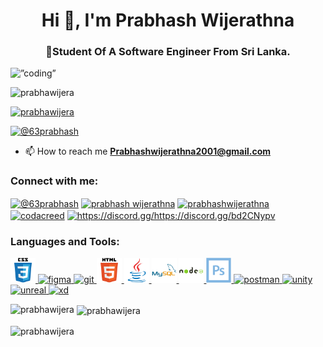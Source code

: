   <h1 align="center">Hi 👋, I'm Prabhash Wijerathna</h1>
<h3 align="center">📡Student Of A Software Engineer From Sri Lanka.</h3>
<img align=”right” alt=”coding” width=”400”src=”![image](https://user-images.githubusercontent.com/106425954/216833776-c6314293-4248-4255-ad5b-d9b5c63c004d.png)
”>

<p align="left"> <img src="https://komarev.com/ghpvc/?username=prabhawijera&label=Profile%20views&color=0e75b6&style=flat" alt="prabhawijera" /> </p>

<p align="left"> <a href="https://github.com/ryo-ma/github-profile-trophy"><img src="https://github-profile-trophy.vercel.app/?username=prabhawijera" alt="prabhawijera" /></a> </p>

<p align="left"> <a href="https://twitter.com/@63prabhash" target="blank"><img src="https://img.shields.io/twitter/follow/@63prabhash?logo=twitter&style=for-the-badge" alt="@63prabhash" /></a> </p>

- 📫 How to reach me **Prabhashwijerathna2001@gmail.com**

<h3 align="left">Connect with me:</h3>
<p align="left">
<a href="https://twitter.com/@63prabhash" target="blank"><img align="center" src="https://raw.githubusercontent.com/rahuldkjain/github-profile-readme-generator/master/src/images/icons/Social/twitter.svg" alt="@63prabhash" height="30" width="40" /></a>
<a href="https://linkedin.com/in/prabhash wijerathna" target="blank"><img align="center" src="https://raw.githubusercontent.com/rahuldkjain/github-profile-readme-generator/master/src/images/icons/Social/linked-in-alt.svg" alt="prabhash wijerathna" height="30" width="40" /></a>
<a href="https://fb.com/prabhashwijerathna" target="blank"><img align="center" src="https://raw.githubusercontent.com/rahuldkjain/github-profile-readme-generator/master/src/images/icons/Social/facebook.svg" alt="prabhashwijerathna" height="30" width="40" /></a>
<a href="https://www.youtube.com/c/codacreed" target="blank"><img align="center" src="https://raw.githubusercontent.com/rahuldkjain/github-profile-readme-generator/master/src/images/icons/Social/youtube.svg" alt="codacreed" height="30" width="40" /></a>
<a href="https://discord.gg/https://discord.gg/https://discord.gg/bd2CNypv" target="blank"><img align="center" src="https://raw.githubusercontent.com/rahuldkjain/github-profile-readme-generator/master/src/images/icons/Social/discord.svg" alt="https://discord.gg/https://discord.gg/bd2CNypv" height="30" width="40" /></a>
</p>

<h3 align="left">Languages and Tools:</h3>
<p align="left"> <a href="https://www.w3schools.com/css/" target="_blank" rel="noreferrer"> <img src="https://raw.githubusercontent.com/devicons/devicon/master/icons/css3/css3-original-wordmark.svg" alt="css3" width="40" height="40"/> </a> <a href="https://www.figma.com/" target="_blank" rel="noreferrer"> <img src="https://www.vectorlogo.zone/logos/figma/figma-icon.svg" alt="figma" width="40" height="40"/> </a> <a href="https://git-scm.com/" target="_blank" rel="noreferrer"> <img src="https://www.vectorlogo.zone/logos/git-scm/git-scm-icon.svg" alt="git" width="40" height="40"/> </a> <a href="https://www.w3.org/html/" target="_blank" rel="noreferrer"> <img src="https://raw.githubusercontent.com/devicons/devicon/master/icons/html5/html5-original-wordmark.svg" alt="html5" width="40" height="40"/> </a> <a href="https://www.java.com" target="_blank" rel="noreferrer"> <img src="https://raw.githubusercontent.com/devicons/devicon/master/icons/java/java-original.svg" alt="java" width="40" height="40"/> </a> <a href="https://www.mysql.com/" target="_blank" rel="noreferrer"> <img src="https://raw.githubusercontent.com/devicons/devicon/master/icons/mysql/mysql-original-wordmark.svg" alt="mysql" width="40" height="40"/> </a> <a href="https://nodejs.org" target="_blank" rel="noreferrer"> <img src="https://raw.githubusercontent.com/devicons/devicon/master/icons/nodejs/nodejs-original-wordmark.svg" alt="nodejs" width="40" height="40"/> </a> <a href="https://www.photoshop.com/en" target="_blank" rel="noreferrer"> <img src="https://raw.githubusercontent.com/devicons/devicon/master/icons/photoshop/photoshop-line.svg" alt="photoshop" width="40" height="40"/> </a> <a href="https://postman.com" target="_blank" rel="noreferrer"> <img src="https://www.vectorlogo.zone/logos/getpostman/getpostman-icon.svg" alt="postman" width="40" height="40"/> </a> <a href="https://unity.com/" target="_blank" rel="noreferrer"> <img src="https://www.vectorlogo.zone/logos/unity3d/unity3d-icon.svg" alt="unity" width="40" height="40"/> </a> <a href="https://unrealengine.com/" target="_blank" rel="noreferrer"> <img src="https://raw.githubusercontent.com/kenangundogan/fontisto/036b7eca71aab1bef8e6a0518f7329f13ed62f6b/icons/svg/brand/unreal-engine.svg" alt="unreal" width="40" height="40"/> </a> <a href="https://www.adobe.com/products/xd.html" target="_blank" rel="noreferrer"> <img src="https://cdn.worldvectorlogo.com/logos/adobe-xd.svg" alt="xd" width="40" height="40"/> </a> </p>

<p><img align="left" src="https://github-readme-stats.vercel.app/api/top-langs?username=prabhawijera&show_icons=true&locale=en&layout=compact" alt="prabhawijera" /></p>

<p>&nbsp;<img align="center" src="https://github-readme-stats.vercel.app/api?username=prabhawijera&show_icons=true&locale=en" alt="prabhawijera" /></p>

<p><img align="center" src="https://github-readme-streak-stats.herokuapp.com/?user=prabhawijera&" alt="prabhawijera" /></p>
